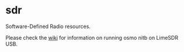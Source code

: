 # sdr

Software-Defined Radio resources.

Please check the [wiki](https://github.com/Chapoly1305/sdr/wiki/Running-osmo-nitb-on-LimeSDR-USB-with-Ubuntu-18.04) for information on running osmo nitb on LimeSDR USB.
